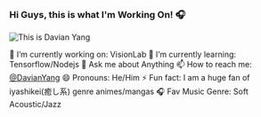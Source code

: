 ### Hi Guys, this is what I'm Working On! 🎧

![This is Davian Yang](https://res.cloudinary.com/dcrgv598u/image/upload/v1594828210/1_veoqi5.png)


🔭 I’m currently working on: VisionLab
🌱 I’m currently learning: Tensorflow/Nodejs
💬 Ask me about Anything
📫 How to reach me: [@DavianYang](https://twitter.com/DavianYang)
😄 Pronouns: He/Him
⚡ Fun fact: I am a huge fan of iyashikei(癒し系) genre animes/mangas
🎧 Fav Music Genre: Soft Acoustic/Jazz
